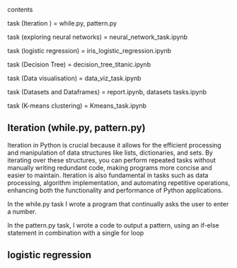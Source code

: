 contents 

task (Iteration ) = while.py, pattern.py

task (exploring neural networks) = neural_network_task.ipynb

task (logistic regression) = iris_logistic_regression.ipynb

task (Decision Tree) = decision_tree_titanic.ipynb

task (Data visualisation) = data_viz_task.ipynb

task (Datasets and Dataframes) = report.ipynb, datasets tasks.ipynb

task (K-means clustering) = Kmeans_task.ipynb 


## Iteration (while.py, pattern.py)

Iteration in Python is crucial because it allows for the efficient processing and manipulation of data structures like lists, dictionaries, and sets. 
By iterating over these structures, you can perform repeated tasks without manually writing redundant code, making programs more concise and easier to maintain. 
Iteration is also fundamental in tasks such as data processing, algorithm implementation, and automating repetitive operations, enhancing both the functionality and performance of Python applications.

In the while.py task I wrote a program that continually asks the user to enter a number.

In the pattern.py task, I wrote a code to output a pattern, using an if-else statement in combination with a single for loop 

## logistic regression

